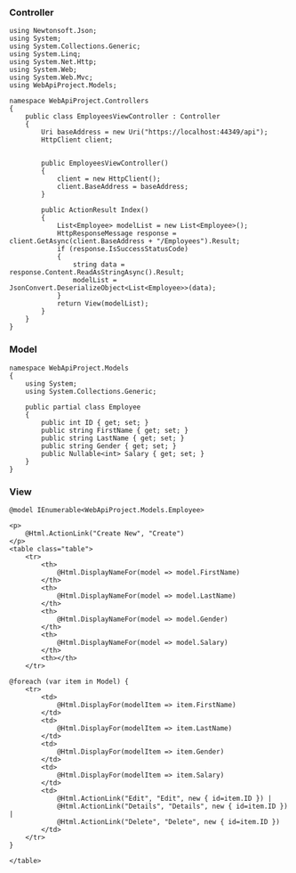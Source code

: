 ### Controller

    using Newtonsoft.Json;
    using System;
    using System.Collections.Generic;
    using System.Linq;
    using System.Net.Http;
    using System.Web;
    using System.Web.Mvc;
    using WebApiProject.Models;

    namespace WebApiProject.Controllers
    {
        public class EmployeesViewController : Controller
        {
            Uri baseAddress = new Uri("https://localhost:44349/api");
            HttpClient client;


            public EmployeesViewController()
            {
                client = new HttpClient();
                client.BaseAddress = baseAddress;
            }

            public ActionResult Index()
            {
                List<Employee> modelList = new List<Employee>();
                HttpResponseMessage response = client.GetAsync(client.BaseAddress + "/Employees").Result;
                if (response.IsSuccessStatusCode)
                {
                    string data = response.Content.ReadAsStringAsync().Result;
                    modelList = JsonConvert.DeserializeObject<List<Employee>>(data);
                }
                return View(modelList);
            }
        }
    }
    
### Model
  
    namespace WebApiProject.Models
    {
        using System;
        using System.Collections.Generic;

        public partial class Employee
        {
            public int ID { get; set; }
            public string FirstName { get; set; }
            public string LastName { get; set; }
            public string Gender { get; set; }
            public Nullable<int> Salary { get; set; }
        }
    }

    
### View
 
    @model IEnumerable<WebApiProject.Models.Employee>

    <p>
        @Html.ActionLink("Create New", "Create")
    </p>
    <table class="table">
        <tr>
            <th>
                @Html.DisplayNameFor(model => model.FirstName)
            </th>
            <th>
                @Html.DisplayNameFor(model => model.LastName)
            </th>
            <th>
                @Html.DisplayNameFor(model => model.Gender)
            </th>
            <th>
                @Html.DisplayNameFor(model => model.Salary)
            </th>
            <th></th>
        </tr>

    @foreach (var item in Model) {
        <tr>
            <td>
                @Html.DisplayFor(modelItem => item.FirstName)
            </td>
            <td>
                @Html.DisplayFor(modelItem => item.LastName)
            </td>
            <td>
                @Html.DisplayFor(modelItem => item.Gender)
            </td>
            <td>
                @Html.DisplayFor(modelItem => item.Salary)
            </td>
            <td>
                @Html.ActionLink("Edit", "Edit", new { id=item.ID }) |
                @Html.ActionLink("Details", "Details", new { id=item.ID }) |
                @Html.ActionLink("Delete", "Delete", new { id=item.ID })
            </td>
        </tr>
    }

    </table>
